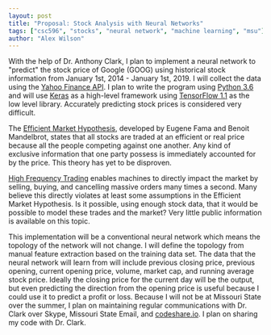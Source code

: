 ```yaml
---
layout: post
title: "Proposal: Stock Analysis with Neural Networks"
tags: ["csc596", "stocks", "neural network", "machine learning", "msu"]
author: "Alex Wilson"
---
```


With the help of Dr. Anthony Clark, I plan to implement a neural network to "predict" the stock price of Google (GOOG) using historical stock information from January 1st, 2014 - January 1st, 2019. I will collect the data using the [Yahoo Finance API]( https://rapidapi.com/apidojo/api/yahoo-finance1). I plan to write the program using [Python 3.6](https://docs.python.org/3/whatsnew/3.6.html) and will use [Keras]( https://keras.io/) as a high-level framework using [TensorFlow 1.1]("https://www.tensorflow.org/") as the low level library. Accurately predicting stock prices is considered very difficult. 

The [Efficient Market Hypothesis]( https://en.wikipedia.org/wiki/Efficient-market_hypothesis), developed by Eugene Fama and Benoit Mandelbrot, states that all stocks are traded at an efficient or real price because all the people competing against one another. Any kind of exclusive information that one party possess is immediately accounted for by the price. This theory has yet to be disproven.

[High Frequency Trading]( https://en.wikipedia.org/wiki/High-frequency_trading) enables machines to directly impact the market by selling, buying, and cancelling massive orders many times a second. Many believe this directly violates at least some assumptions in the Efficient Market Hypothesis. Is it possible, using enough stock data, that it would be possible to model these trades and the market? Very little public information is available on this topic. 

This implementation will be a conventional neural network which means the topology of the network will not change. I will define the topology from manual feature extraction based on the training data set. The data that the neural network will learn from will include previous closing price, previous opening, current opening price, volume, market cap, and running average stock price. Ideally the closing price for the current day will be the output, but even predicting the direction from the opening price is useful because I could use it to predict a profit or loss. Because I will not be at Missouri State over the summer, I plan on maintaining regular communications with Dr. Clark over Skype, Missouri State Email, and [codeshare.io](https://codeshare.io/). I plan on sharing my code with Dr. Clark. 
